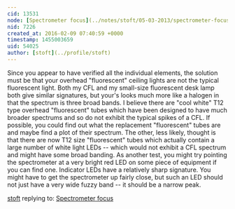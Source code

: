 ```yaml
---
cid: 13531
node: [Spectrometer focus](../notes/stoft/05-03-2013/spectrometer-focus)
nid: 7226
created_at: 2016-02-09 07:40:59 +0000
timestamp: 1455003659
uid: 54025
author: [stoft](../profile/stoft)
---
```


Since you appear to have verified all the individual elements, the solution must be that your overhead "fluorescent" ceiling lights are not the typical fluorescent light. Both my CFL and my small-size fluorescent desk lamp both give similar signatures, but your's looks much more like a halogen in that the spectrum is three broad bands. I believe there are "cool white" T12 type overhead "fluorescent" tubes which have been designed to have much broader spectrums and so do not exhibit the typical spikes of a CFL. If possible, you could find out what the replacement "fluorescent" tubes are and maybe find a plot of their spectrum. The other, less likely, thought is that there are now T12 size "fluorescent" tubes which actually contain a large number of white light LEDs -- which would not exhibit a CFL spectrum and might have some broad banding. As another test, you might try pointing the spectrometer at a very bright red LED on some piece of equipment if you can find one. Indicator LEDs have a relatively sharp signature. You might have to get the spectrometer up fairly close, but such an LED should not just have a very wide fuzzy band -- it should be a narrow peak.

[stoft](../profile/stoft) replying to: [Spectrometer focus](../notes/stoft/05-03-2013/spectrometer-focus)


